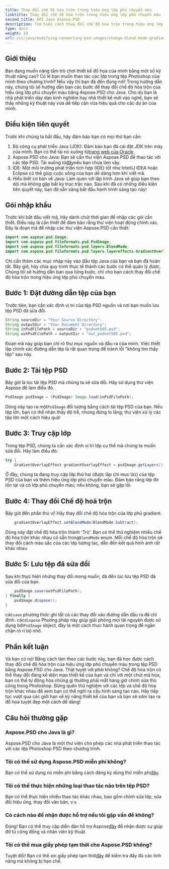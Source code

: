 ```yaml
---
title: Thay đổi chế độ hòa trộn trong hiệu ứng lớp phủ chuyển màu
linktitle: Thay đổi chế độ hòa trộn trong hiệu ứng lớp phủ chuyển màu
second_title: API Java Aspose.PSD
description: Tìm hiểu cách thay đổi chế độ hòa trộn trong hiệu ứng lớp phủ chuyển màu bằng Aspose.PSD cho Java. Hướng dẫn từng bước để tạo đồ họa tuyệt đẹp.
type: docs
weight: 19
url: /vi/java/modifying-converting-psd-images/change-blend-mode-gradient-overlay-effect/
---
```

## Giới thiệu
Bạn đang muốn nâng tầm trò chơi thiết kế đồ họa của mình bằng một số kỹ thuật nâng cao? Có lẽ bạn muốn thao tác các lớp trong tệp Photoshop của mình theo chương trình? Nếu vậy thì bạn đã đến đúng nơi! Trong hướng dẫn này, chúng tôi sẽ hướng dẫn bạn các bước để thay đổi chế độ hòa trộn của hiệu ứng lớp phủ chuyển màu bằng Aspose.PSD cho Java. Cho dù bạn là nhà phát triển dày dạn kinh nghiệm hay nhà thiết kế mới vào nghề, bạn sẽ thấy những kỹ thuật này vừa dễ tiếp cận vừa hiệu quả cho các dự án của mình. 
## Điều kiện tiên quyết
Trước khi chúng ta bắt đầu, hãy đảm bảo bạn có mọi thứ bạn cần:
1.  Bộ công cụ phát triển Java (JDK): Đảm bảo bạn đã cài đặt JDK trên máy của mình. Bạn có thể tải nó xuống từ[trang web của Oracle](https://www.oracle.com/java/technologies/javase-jdk11-downloads.html).
2.  Aspose.PSD cho Java: Bạn sẽ cần thư viện Aspose.PSD để thao tác với các tệp PSD. Tải xuống từ[đây](https://releases.aspose.com/psd/java/)nếu bạn chưa làm vậy.
3. IDE: Một môi trường phát triển tích hợp (IDE) tốt như IntelliJ IDEA hoặc Eclipse có thể giúp cuộc sống của bạn dễ dàng hơn khi viết mã.
4. Hiểu biết cơ bản về Java: Làm quen với lập trình Java sẽ giúp bạn theo dõi mà không gặp bất kỳ trục trặc nào.
Sau khi đã có những điều kiện tiên quyết này, bạn đã sẵn sàng bắt đầu hành trình sáng tạo này!
## Gói nhập khẩu
Trước khi bắt đầu viết mã, hãy dành chút thời gian để nhập các gói cần thiết. Điều này là cần thiết để đảm bảo rằng thư viện hoạt động chính xác. Đây là đoạn mã để nhập các thư viện Aspose.PSD cần thiết:
```java
import com.aspose.psd.Image;
import com.aspose.psd.fileformats.psd.PsdImage;
import com.aspose.psd.fileformats.psd.layers.BlendMode;
import com.aspose.psd.fileformats.psd.layers.layereffects.GradientOverlayEffect;
```
Chỉ cần thêm các mục nhập này vào đầu tệp Java của bạn và bạn đã hoàn tất.
Bây giờ, hãy chia quy trình thực tế thành các bước có thể quản lý được. Chúng tôi sẽ hướng dẫn bạn qua từng bước, chỉ cho bạn cách thay đổi chế độ hòa trộn trong hiệu ứng lớp phủ chuyển màu.
## Bước 1: Đặt đường dẫn tệp của bạn
Trước tiên, bạn cần xác định vị trí của tệp PSD nguồn và nơi bạn muốn lưu tệp PSD đã sửa đổi. 
```java
String sourceDir = "Your Source Directory";
String outputDir = "Your Document Directory";
String inPsdFilePath = sourceDir + "psdnet585.psd";
String outPsdFilePath = outputDir + "out_psdnet585.psd";
```
Đoạn mã này giúp bạn chỉ rõ thư mục nguồn và đầu ra của mình. Việc thiết lập chính xác đường dẫn tệp là rất quan trọng để tránh lỗi "không tìm thấy tệp" sau này.
## Bước 2: Tải tệp PSD
Bây giờ là lúc tải tệp PSD mà chúng ta sẽ sửa đổi. Hãy sử dụng thư viện Aspose để làm điều đó.
```java
PsdImage psdImage = (PsdImage) Image.load(inPsdFilePath);
```
 Dòng này tạo ra một`PsdImage` đối tượng bằng cách tải tệp PSD của bạn. Nếu tệp lớn, bạn có thể nhận thấy độ trễ, nhưng đừng lo lắng; thư viện xử lý các tệp lớn một cách hiệu quả!
## Bước 3: Truy cập lớp
Trong tệp PSD, chúng ta cần xác định vị trí lớp cụ thể mà chúng ta muốn sửa đổi. Hãy làm điều đó:
```java
try {
    GradientOverlayEffect gradientOverlayEffect = psdImage.getLayers()[1].getBlendingOptions().addGradientOverlay();
```
 Ở đây, chúng ta đang truy cập lớp thứ hai (được lập chỉ mục là`1`) của tệp PSD của bạn và thêm hiệu ứng lớp phủ chuyển màu. Đảm bảo rằng lớp đó tồn tại và có lớp phủ chuyển màu; nếu không, bạn sẽ gặp lỗi.
## Bước 4: Thay đổi Chế độ hoà trộn
Bây giờ đến phần thú vị! Hãy thay đổi chế độ hòa trộn của lớp phủ gradient.
```java
    gradientOverlayEffect.setBlendMode(BlendMode.Subtract);
```
 Dòng này đặt chế độ hòa trộn thành 'Trừ'. Bạn có thể thử nghiệm nhiều chế độ hòa trộn khác nhau có sẵn trong`BlendMode` enum. Mỗi chế độ hòa trộn sẽ thay đổi cách màu sắc của các lớp tương tác, dẫn đến kết quả hình ảnh rất khác nhau.
## Bước 5: Lưu tệp đã sửa đổi
Sau khi thực hiện những thay đổi mong muốn, đã đến lúc lưu tệp PSD đã sửa đổi của bạn.
```java
    psdImage.save(outPsdFilePath);
} finally {
    psdImage.dispose();
}
```
 các`save` phương thức ghi tất cả các thay đổi vào đường dẫn đầu ra đã chỉ định. các`dispose` Phương pháp này giúp giải phóng mọi tài nguyên được sử dụng bởi`PsdImage` object, đây là một cách thực hành quan trọng để ngăn chặn rò rỉ bộ nhớ.
## Phần kết luận
Và bạn có nó! Bằng cách làm theo các bước này, bạn đã học được cách thay đổi chế độ hòa trộn của hiệu ứng lớp phủ chuyển màu trong tệp PSD bằng Aspose.PSD cho Java. Thật tuyệt vời phải không? Chế độ hòa trộn có thể thay đổi đáng kể diện mạo thiết kế của bạn và chỉ với một chút mã hóa, bạn có thể tự động hóa những gì thường phải mất hàng giờ chỉnh sửa thủ công trong Photoshop.
Đừng quên thử nghiệm với các lớp và chế độ hòa trộn khác nhau để xem bạn có thể nghĩ ra cấu hình sáng tạo nào. Hãy tiếp tục vượt qua các giới hạn về kỹ năng thiết kế của bạn và bạn sẽ sớm tạo ra đồ họa tuyệt đẹp một cách dễ dàng!
## Câu hỏi thường gặp
### Aspose.PSD cho Java là gì?
Aspose.PSD cho Java là một thư viện cho phép các nhà phát triển thao tác với các tệp Photoshop PSD theo chương trình.
### Tôi có thể sử dụng Aspose.PSD miễn phí không?
 Bạn có thể sử dụng nó miễn phí bằng cách đăng ký dùng thử miễn phí[đây](https://releases.aspose.com/).
### Tôi có thể thực hiện những loại thao tác nào trên tệp PSD?
Bạn có thể thực hiện nhiều thao tác khác nhau, bao gồm chỉnh sửa lớp, sửa đổi hiệu ứng, thay đổi văn bản, v.v.
### Có cách nào để nhận được hỗ trợ nếu tôi gặp vấn đề không?
 Đúng! Bạn có thể truy cập diễn đàn hỗ trợ Aspose[đây](https://forum.aspose.com/c/psd/34) để nhận được sự giúp đỡ từ cộng đồng và nhân viên kỹ thuật.
### Tôi có thể mua giấy phép tạm thời cho Aspose.PSD không?
 Tuyệt đối! Bạn có thể xin giấy phép tạm thời[đây](https://purchase.aspose.com/temporary-license/) để kiểm tra đầy đủ các tính năng mà không bị hạn chế.